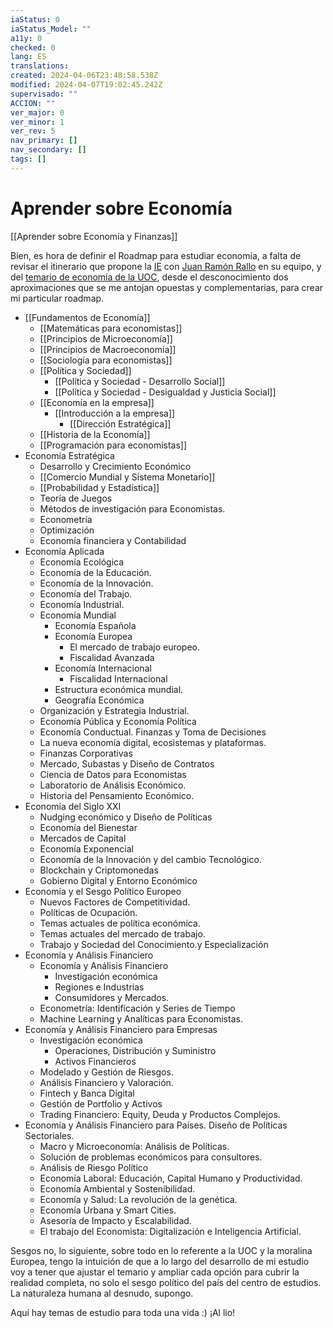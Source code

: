 ```yaml
---
iaStatus: 0
iaStatus_Model: ""
a11y: 0
checked: 0
lang: ES
translations: 
created: 2024-04-06T23:48:58.538Z
modified: 2024-04-07T19:02:45.242Z
supervisado: ""
ACCION: ""
ver_major: 0
ver_minor: 1
ver_rev: 5
nav_primary: []
nav_secondary: []
tags: []
---
```

# Aprender sobre Economía

[[Aprender sobre Economía y Finanzas]]

Bien, es hora de definir el Roadmap para estudiar economía, a falta de revisar el itinerario que propone la [IE](\"https://www.ie.edu/university/studies/academic-programs/bachelor-economics/study-plan/#program-menu\") con [Juan Ramón Rallo](\"https://www.linkedin.com/in/juan-ram%C3%B3n-rallo-juli%C3%A1n-544b6b57/\") en su equipo, y del [temario de economía de la UOC](\"https://estudios.uoc.edu/es/grados/economia/plan-estudios\"), desde el desconocimiento dos aproximaciones que se me antojan opuestas y complementarias, para crear mi particular roadmap.

- [[Fundamentos de Economía]]
	- [[Matemáticas para economistas]] 
	- [[Principios de Microeconomía]]
	- [[Principios de Macroeconomía]]
	- [[Sociología para economistas]]
	- [[Política y Sociedad]]
		- [[Política y Sociedad - Desarrollo Social]]
		- [[Política y Sociedad - Desigualdad y Justicia Social]]
	- [[Economía en la empresa]]
		- [[Introducción a la empresa]]
	        - [[Dirección Estratégica]]
	- [[Historia de la Economía]]
	- [[Programación para economistas]]
- Economía Estratégica
	- Desarrollo y Crecimiento Económico
	- [[Comercio Mundial y Sistema Monetario]]
	- [[Probabilidad y Estadística]]
	- Teoría de Juegos
	- Métodos de investigación para Economistas.
	- Econometría
	- Optimización
	- Economía financiera y Contabilidad
- Economía Aplicada
	- Economía Ecológica
	- Economía de la Educación.
	- Economía de la Innovación.
	- Economía del Trabajo.
	- Economía Industrial.
	- Economía Mundial
		- Economía Española
		- Economía Europea
			- El mercado de trabajo europeo.
			- Fiscalidad Avanzada
		- Economía Internacional
			- Fiscalidad Internacional
		- Estructura económica mundial.
		- Geografía Económica
	- Organización y Estrategia Industrial.
	- Economía Pública y Economía Política
	- Economía Conductual. Finanzas y Toma de Decisiones
	- La nueva economía digital, ecosistemas y plataformas.
	- Finanzas Corporativas
	- Mercado, Subastas y Diseño de Contratos
	- Ciencia de Datos para Economistas
	- Laboratorio de Análisis Económico.
	- Historia del Pensamiento Económico.
- Economía del Siglo XXI
	- Nudging económico y Diseño de Políticas
	- Economía del Bienestar
	- Mercados de Capital
	- Economía Exponencial
	- Economía de la Innovación y del cambio Tecnológico.
	- Blockchain y Criptomonedas
	- Gobierno Digital y Entorno Económico
- Economía y el Sesgo Político Europeo
	- Nuevos Factores de Competitividad.
	- Políticas de Ocupación.
	- Temas actuales de política económica.
	- Temas actuales del mercado de trabajo.
	- Trabajo y Sociedad del Conocimiento.y Especialización
- Economía y Análisis Financiero
	- Economía y Análisis Financiero
		- Investigación económica
		- Regiones e Industrias
		- Consumidores y Mercados.
	- Econometría: Identificación y Series de Tiempo
	- Machine Learning y Analíticas para Economistas.
- Economía y Análisis Financiero para Empresas
	- Investigación económica
		- Operaciones, Distribución y Suministro
		- Activos Financieros
	- Modelado y Gestión de Riesgos.
	- Análisis Financiero y Valoración.
	- Fintech y Banca Digital
	- Gestión de Portfolio y Activos
	- Trading Financiero: Equity, Deuda y Productos Complejos.
- Economía y Análisis Financiero para Países. Diseño de Políticas Sectoriales.
	- Macro y Microeconomía: Análisis de Políticas.
	- Solución de problemas económicos para consultores.
	- Análisis de Riesgo Político
	- Economía Laboral: Educación, Capital Humano y Productividad.
	- Economía Ambiental y Sostenibilidad.
	- Economía y Salud: La revolución de la genética.
	- Economía Urbana y Smart Cities.
	- Asesoría de Impacto y Escalabilidad.
	- El trabajo del Economista: Digitalización e Inteligencia Artificial.

Sesgos no, lo siguiente, sobre todo en lo referente a la UOC y la moralina Europea, tengo la intuición de que a lo largo del desarrollo de mi estudio voy a tener que ajustar el temario y ampliar cada opción para cubrir la realidad completa, no solo el sesgo político del país del centro de estudios. La naturaleza humana al desnudo, supongo.

Aquí hay temas de estudio para toda una vida :) ¡Al lio!